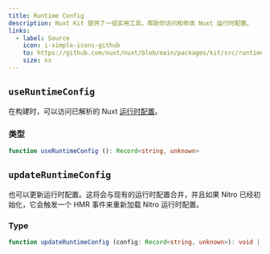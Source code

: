 ```yaml
---
title: Runtime Config
description: Nuxt Kit 提供了一组实用工具，帮助你访问和修改 Nuxt 运行时配置。
links:
  - label: Source
    icon: i-simple-icons-github
    to: https://github.com/nuxt/nuxt/blob/main/packages/kit/src/runtime-config.ts
    size: xs
---
```


## `useRuntimeConfig`

在构建时，可以访问已解析的 Nuxt [运行时配置](/docs/guide/going-further/runtime-config)。

### 类型

```ts
function useRuntimeConfig (): Record<string, unknown>
```

## `updateRuntimeConfig`

也可以更新运行时配置。这将会与现有的运行时配置合并，并且如果 Nitro 已经初始化，它会触发一个 HMR 事件来重新加载 Nitro 运行时配置。

### Type

```ts
function updateRuntimeConfig (config: Record<string, unknown>): void | Promise<void>
```
